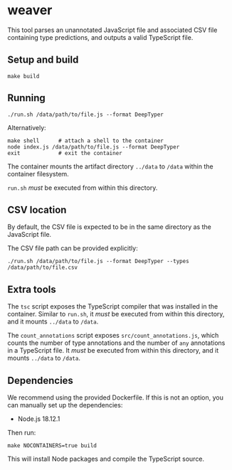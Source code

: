 # weaver

This tool parses an unannotated JavaScript file and associated CSV file
containing type predictions, and outputs a valid TypeScript file.

## Setup and build

    make build

## Running

    ./run.sh /data/path/to/file.js --format DeepTyper

Alternatively:

    make shell      # attach a shell to the container
    node index.js /data/path/to/file.js --format DeepTyper
    exit            # exit the container

The container mounts the artifact directory `../data` to `/data` within the
container filesystem.

`run.sh` _must_ be executed from within this directory.

## CSV location

By default, the CSV file is expected to be in the same directory as the
JavaScript file.

The CSV file path can be provided explicitly:

    ./run.sh /data/path/to/file.js --format DeepTyper --types /data/path/to/file.csv

## Extra tools

The `tsc` script exposes the TypeScript compiler that was installed in the
container. Similar to `run.sh`, it _must_ be executed from within this
directory, and it mounts `../data` to `/data`.

The `count_annotations` script exposes `src/count_annotations.js`, which counts
the number of type annotations and the number of `any` annotations in a
TypeScript file. It _must_ be executed from within this directory, and it
mounts `../data` to `/data`.

## Dependencies

We recommend using the provided Dockerfile. If this is not an option, you can
manually set up the dependencies:

* Node.js 18.12.1

Then run:

    make NOCONTAINERS=true build

This will install Node packages and compile the TypeScript source.
